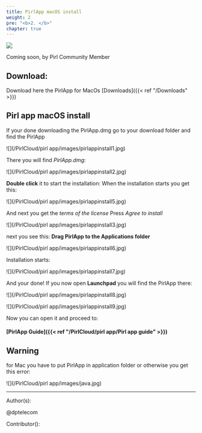 ```yaml
---
title: PirlApp macOS install
weight: 2
pre: "<b>2. </b>"
chapter: true
---
```

![](/images_headers/pirlapp.png)


Coming soon, by Pirl Community Member

## Download:
Download here the PirlApp for MacOs
[Downloads]({{< ref "/Downloads" >}})

## Pirl app macOS install

If your done downloading the PirlApp.dmg go to your download folder and find the PirlApp

![](/PirlCloud/pirl app/images/pirlappinstall1.jpg)

There you will find *PirlApp.dmg*:

![](/PirlCloud/pirl app/images/pirlappinstall2.jpg)

**Double click** it to start the installation:
When the installation starts you get this:


![](/PirlCloud/pirl app/images/pirlappinstall5.jpg)

And next you get the *terms of the license*
Press *Agree to install*

![](/PirlCloud/pirl app/images/pirlappinstall3.jpg)

next you see this:
**Drag PirlApp to the Applications folder**

![](/PirlCloud/pirl app/images/pirlappinstall6.jpg)

Installation starts:

![](/PirlCloud/pirl app/images/pirlappinstall7.jpg)

And your done!
If you now open **Launchpad** you will find the PirlApp there:

![](/PirlCloud/pirl app/images/pirlappinstall8.jpg)

![](/PirlCloud/pirl app/images/pirlappinstall9.jpg)

Now you can open it and proceed to:

#### [PirlApp Guide]({{< ref "/PirlCloud/pirl app/Pirl app guide" >}})



## Warning


for Mac you have to put PirlApp in application folder or otherwise you get this error:

![](/PirlCloud/pirl app/images/java.jpg)






















---
Author(s):

@dptelecom

Contributor():
